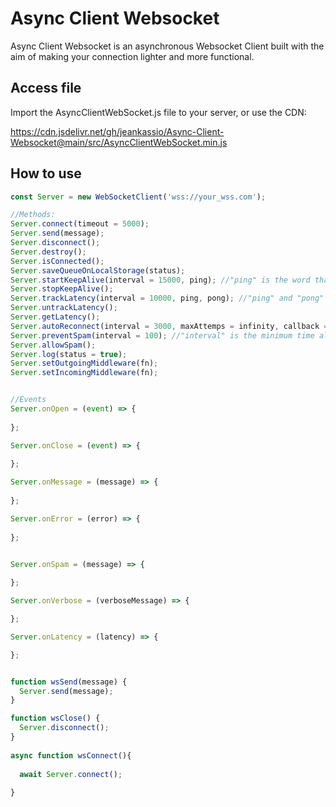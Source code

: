 # Async Client Websocket
Async Client Websocket is an asynchronous Websocket Client built with the aim of making your connection lighter and more functional.

## Access file

Import the AsyncClientWebSocket.js file to your server, or use the CDN:

https://cdn.jsdelivr.net/gh/jeankassio/Async-Client-Websocket@main/src/AsyncClientWebSocket.min.js

## How to use

```javascript
const Server = new WebSocketClient('wss://your_wss.com');

//Methods:
Server.connect(timeout = 5000);
Server.send(message);
Server.disconnect();
Server.destroy();
Server.isConnected();
Server.saveQueueOnLocalStorage(status);
Server.startKeepAlive(interval = 15000, ping); //"ping" is the word that your server will receive as a ping if you use a word other than "ping"
Server.stopKeepAlive();
Server.trackLatency(interval = 10000, ping, pong); //"ping" and "pong" is the word that your server will receive as a ping if you use a word other than "ping"/"pong"
Server.untrackLatency();
Server.getLatency();
Server.autoReconnect(interval = 3000, maxAttemps = infinity, callback = null);
Server.preventSpam(interval = 100); //"interval" is the minimum time allowed between one message and another message
Server.allowSpam();
Server.log(status = true);
Server.setOutgoingMiddleware(fn);
Server.setIncomingMiddleware(fn);


//Events
Server.onOpen = (event) => {
		
};

Server.onClose = (event) => {
  		
};

Server.onMessage = (message) => {
		
};

Server.onError = (error) => {
		
};


Server.onSpam = (message) => {
	
};

Server.onVerbose = (verboseMessage) => {

};

Server.onLatency = (latency) => {

};


function wsSend(message) {
  Server.send(message);
}

function wsClose() {
  Server.disconnect();
}
	
async function wsConnect(){
	 
  await Server.connect();
		
}
```

